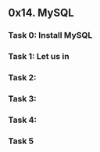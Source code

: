 ## 0x14. MySQL
### Task 0: Install MySQL
### Task 1: Let us in
### Task 2:
### Task 3:
### Task 4:
### Task 5
